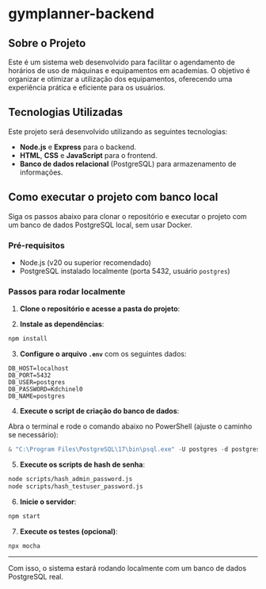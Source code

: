 # gymplanner-backend

## Sobre o Projeto
Este é um sistema web desenvolvido para facilitar o agendamento de horários de uso de máquinas e equipamentos em academias. O objetivo é organizar e otimizar a utilização dos equipamentos, oferecendo uma experiência prática e eficiente para os usuários.

## Tecnologias Utilizadas

Este projeto será desenvolvido utilizando as seguintes tecnologias:

- **Node.js** e **Express** para o backend.
- **HTML**, **CSS** e **JavaScript** para o frontend.
- **Banco de dados relacional** (PostgreSQL) para armazenamento de informações.

## Como executar o projeto com banco local

Siga os passos abaixo para clonar o repositório e executar o projeto com um banco de dados PostgreSQL local, sem usar Docker.

### Pré-requisitos

- Node.js (v20 ou superior recomendado)
- PostgreSQL instalado localmente (porta 5432, usuário `postgres`)

### Passos para rodar localmente

1. **Clone o repositório e acesse a pasta do projeto**:

2. **Instale as dependências**:

```bash
npm install
```

3. **Configure o arquivo `.env`** com os seguintes dados:

```
DB_HOST=localhost
DB_PORT=5432
DB_USER=postgres
DB_PASSWORD=Kdchinel0
DB_NAME=postgres
```

4. **Execute o script de criação do banco de dados**:

Abra o terminal e rode o comando abaixo no PowerShell (ajuste o caminho se necessário):

```powershell
& "C:\Program Files\PostgreSQL\17\bin\psql.exe" -U postgres -d postgres -f init_db.sql
```

5. **Execute os scripts de hash de senha**:

```bash
node scripts/hash_admin_password.js
node scripts/hash_testuser_password.js
```

6. **Inicie o servidor**:

```bash
npm start
```

7. **Execute os testes (opcional)**:

```bash
npx mocha
```

---

Com isso, o sistema estará rodando localmente com um banco de dados PostgreSQL real.
